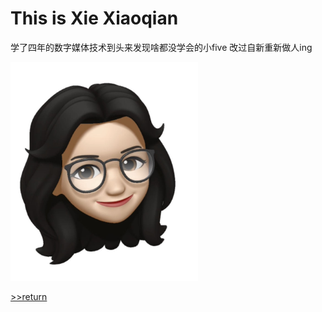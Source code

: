 # This is Xie Xiaoqian
学了四年的数字媒体技术到头来发现啥都没学会的小five
改过自新重新做人ing

<img src="img/1/3.jpg" width="300">

[>>return](/)
